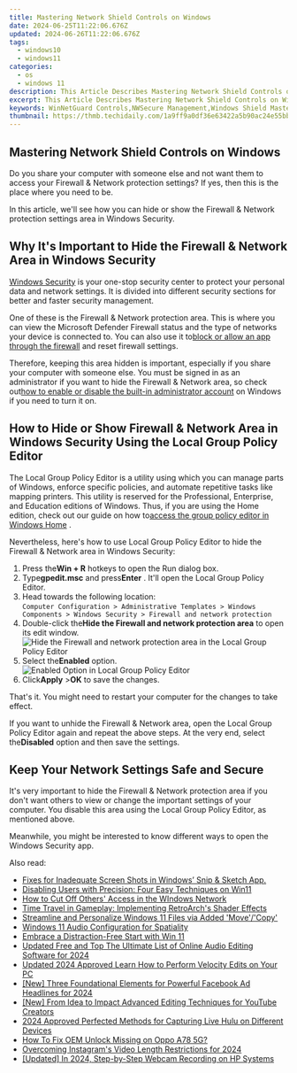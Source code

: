 ```yaml
---
title: Mastering Network Shield Controls on Windows
date: 2024-06-25T11:22:06.676Z
updated: 2024-06-26T11:22:06.676Z
tags:
  - windows10
  - windows11
categories:
  - os
  - windows 11
description: This Article Describes Mastering Network Shield Controls on Windows
excerpt: This Article Describes Mastering Network Shield Controls on Windows
keywords: WinNetGuard Controls,NWSecure Management,Windows Shield Mastery,Secure Net Configurations,Firewall Command Center,Network Protection Systems,Security Net Ops on PC
thumbnail: https://thmb.techidaily.com/1a9ff9a0df36e63422a5b90ac24e55bb1f02f4633cff516b42a4d7954e71a5e9.jpg
---
```


## Mastering Network Shield Controls on Windows

 Do you share your computer with someone else and not want them to access your Firewall & Network protection settings? If yes, then this is the place where you need to be.

 In this article, we'll see how you can hide or show the Firewall & Network protection settings area in Windows Security.

## Why It's Important to Hide the Firewall & Network Area in Windows Security

[Windows Security](https://www.makeuseof.com/windows-11-quick-security-guide/) is your one-stop security center to protect your personal data and network settings. It is divided into different security sections for better and faster security management.

 One of these is the Firewall & Network protection area. This is where you can view the Microsoft Defender Firewall status and the type of networks your device is connected to. You can also use it to[block or allow an app through the firewall](https://www.makeuseof.com/how-to-allow-apps-windows-firewall/) and reset firewall settings.

 Therefore, keeping this area hidden is important, especially if you share your computer with someone else. You must be signed in as an administrator if you want to hide the Firewall & Network area, so check out[how to enable or disable the built-in administrator account](https://www.makeuseof.com/windows-11-enable-disable-built-in-administrator-account/) on Windows if you need to turn it on.

## How to Hide or Show Firewall & Network Area in Windows Security Using the Local Group Policy Editor

 The Local Group Policy Editor is a utility using which you can manage parts of Windows, enforce specific policies, and automate repetitive tasks like mapping printers. This utility is reserved for the Professional, Enterprise, and Education editions of Windows. Thus, if you are using the Home edition, check out our guide on how to[access the group policy editor in Windows Home](https://www.makeuseof.com/tag/access-group-policy-editor-even-windows-home-settings-try/) .

 Nevertheless, here's how to use Local Group Policy Editor to hide the Firewall & Network area in Windows Security:

1. Press the**Win + R** hotkeys to open the Run dialog box.
2. Type**gpedit.msc** and press**Enter** . It'll open the Local Group Policy Editor.
3. Head towards the following location:  
`Computer Configuration > Administrative Templates > Windows Components > Windows Security > Firewall and network protection`
4. Double-click the**Hide the Firewall and network protection area** to open its edit window.  
![Hide the Firewall and network protection area in the Local Group Policy Editor](https://static1.makeuseofimages.com/wordpress/wp-content/uploads/2022/12/hide-the-firewall-and-network-protection-area.jpg)
5. Select the**Enabled** option.  
![Enabled Option in Local Group Policy Editor](https://static1.makeuseofimages.com/wordpress/wp-content/uploads/2022/12/enabled-option.jpg)
6. Click**Apply** \>**OK** to save the changes.

 That's it. You might need to restart your computer for the changes to take effect.

 If you want to unhide the Firewall & Network area, open the Local Group Policy Editor again and repeat the above steps. At the very end, select the**Disabled** option and then save the settings.

## Keep Your Network Settings Safe and Secure

 It's very important to hide the Firewall & Network protection area if you don't want others to view or change the important settings of your computer. You disable this area using the Local Group Policy Editor, as mentioned above.

 Meanwhile, you might be interested to know different ways to open the Windows Security app.


<ins class="adsbygoogle"
     style="display:block"
     data-ad-format="autorelaxed"
     data-ad-client="ca-pub-7571918770474297"
     data-ad-slot="1223367746"></ins>



<ins class="adsbygoogle"
     style="display:block"
     data-ad-client="ca-pub-7571918770474297"
     data-ad-slot="8358498916"
     data-ad-format="auto"
     data-full-width-responsive="true"></ins>

<span class="atpl-alsoreadstyle">Also read:</span>
<div><ul>
<li><a href="https://win11.techidaily.com/1719296331398-fixes-for-inadequate-screen-shots-in-windows-snip-and-sketch-app/"><u>Fixes for Inadequate Screen Shots in Windows’ Snip & Sketch App.</u></a></li>
<li><a href="https://win11.techidaily.com/disabling-users-with-precision-four-easy-techniques-on-win11/"><u>Disabling Users with Precision: Four Easy Techniques on Win11</u></a></li>
<li><a href="https://win11.techidaily.com/how-to-cut-off-others-access-in-the-windows-network/"><u>How to Cut Off Others' Access in the WIndows Network</u></a></li>
<li><a href="https://win11.techidaily.com/time-travel-in-gameplay-implementing-retroarchs-shader-effects/"><u>Time Travel in Gameplay: Implementing RetroArch's Shader Effects</u></a></li>
<li><a href="https://win11.techidaily.com/streamline-and-personalize-windows-11-files-via-added-movecopy/"><u>Streamline and Personalize Windows 11 Files via Added 'Move'/'Copy'</u></a></li>
<li><a href="https://win11.techidaily.com/windows-11-audio-configuration-for-spatiality/"><u>Windows 11 Audio Configuration for Spatiality</u></a></li>
<li><a href="https://win11.techidaily.com/embrace-a-distraction-free-start-with-win-11/"><u>Embrace a Distraction-Free Start with Win 11</u></a></li>
<li><a href="https://sound-tweaking.techidaily.com/updated-free-and-top-the-ultimate-list-of-online-audio-editing-software-for-2024/"><u>Updated Free and Top The Ultimate List of Online Audio Editing Software for 2024</u></a></li>
<li><a href="https://ai-video-editing.techidaily.com/updated-2024-approved-learn-how-to-perform-velocity-edits-on-your-pc/"><u>Updated 2024 Approved Learn How to Perform Velocity Edits on Your PC</u></a></li>
<li><a href="https://facebook-video-recording.techidaily.com/new-three-foundational-elements-for-powerful-facebook-ad-headlines-for-2024/"><u>[New] Three Foundational Elements for Powerful Facebook Ad Headlines for 2024</u></a></li>
<li><a href="https://youtube-stream.techidaily.com/new-from-idea-to-impact-advanced-editing-techniques-for-youtube-creators/"><u>[New] From Idea to Impact  Advanced Editing Techniques for YouTube Creators</u></a></li>
<li><a href="https://screen-mirroring-recording.techidaily.com/2024-approved-perfected-methods-for-capturing-live-hulu-on-different-devices/"><u>2024 Approved  Perfected Methods for Capturing Live Hulu on Different Devices</u></a></li>
<li><a href="https://easy-unlock-android.techidaily.com/how-to-fix-oem-unlock-missing-on-oppo-a78-5g-by-drfone-android/"><u>How To Fix OEM Unlock Missing on Oppo A78 5G?</u></a></li>
<li><a href="https://instagram-videos.techidaily.com/overcoming-instagrams-video-length-restrictions-for-2024/"><u>Overcoming Instagram's Video Length Restrictions for 2024</u></a></li>
<li><a href="https://screen-recording.techidaily.com/updated-in-2024-step-by-step-webcam-recording-on-hp-systems/"><u>[Updated] In 2024, Step-by-Step Webcam Recording on HP Systems</u></a></li>
</ul></div>
